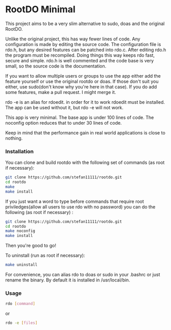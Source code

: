# RootDO Minimal

This project aims to be a very slim alternative to sudo, doas and the original RootDO.

Unlike the original project, this has way fewer lines of code.
Any configuration is made by editing the source code.
The configuration file is rdo.h, but any desired features can be patched into rdo.c.
After editing rdo.h the program must be recompiled.
Doing things this way keeps rdo fast, secure and simple.
rdo.h is well commented and the code base is very small, so the source code is the documentation.

If you want to allow multiple users or groups to use the app either add the feature yourself or use the original rootdo or doas. If those don't suit you either, use sudo(don't know why you're here in that case). If you do add some features, make a pull request. I might merge it.

rdo -e is an alias for rdoedit. in order for it to work rdoedit must be installed. The app can be used without it, but rdo -e will not work.

This app is very minimal. The base app is under 100 lines of code. The noconfig option reduces that to under 30 lines of code.

Keep in mind that the performance gain in real world applications is close to nothing.

### Installation

You can clone and build rootdo with the following set of commands (as root if necessary):

```sh
git clone https://github.com/stefan11111/rootdo.git
cd rootdo
make
make install
```
If you just want a word to type before commands that require root priviledges(allow all users to use rdo with no password) you can do the following (as root if necessary) :
 
```sh
git clone https://github.com/stefan11111/rootdo.git
cd rootdo
make noconfig
make install
```
Then you're good to go!

To uninstall (run as root if necessary):
```sh
make uninstall
```

For convenience, you can alias rdo to doas or sudo in your .bashrc or just rename the binary.
By default it is installed in /usr/local/bin.

### Usage

```sh
rdo [command]
```

or

```sh
rdo -e [files]
```
